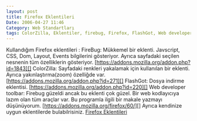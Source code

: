 ```yaml
---
layout: post
title: Firefox Eklentileri
Date: 2006-04-27 11:46
Category: Web Standartları
tags: ColorZilla, Eklentiler, firebug, Firefox, FlashGot, Web developer toolbar
---
```


Kullandığım Firefox eklentileri : FireBug: Mükkemel bir eklenti.
Javscript, CSS, Dom, Layout, Events bilgilerini gösteriyor. Ayrıca
sayfadaki seçilen nesnenin tüm özelliklerin gösteriyor.
[https://addons.mozilla.org/addon.php?id=1843][] ColorZilla: Sayfadaki
renkleri yakalamak için kullanılan bir eklenti. Ayrıca
yakınlaştırma(zoom) özelliğde var.
[https://addons.mozilla.org/addon.php?id=271][] FlashGot: Dosya indirme
eklentisi. [https://addons.mozilla.org/addon.php?id=220][] Web developer
toolbar: Firebug güzeldi ancak bu eklenti çok güzel. Bir web kodlayıcıya
lazım olan tüm araçlar var. Bu programla ilgili bir makale yazmayı
düşünüyorum. [https://addons.mozilla.org/firefox/60/][] Ayrıca kendinize
uygun eklentilerde bulabilrisiniz. [Firefox Eklentileri][]

  [https://addons.mozilla.org/addon.php?id=1843]: https://addons.mozilla.org/addon.php?id=1843
    "FireBug indirme yeri"
  [https://addons.mozilla.org/addon.php?id=271]: https://addons.mozilla.org/addon.php?id=271
    "ColorZilla indirme yeri"
  [https://addons.mozilla.org/addon.php?id=220]: https://addons.mozilla.org/addon.php?id=220
    "FlashGot indirme alanı"
  [https://addons.mozilla.org/firefox/60/]: https://addons.mozilla.org/firefox/60/
  [Firefox Eklentileri]: https://addons.mozilla.org/extensions/?application={ec8030f7-c20a-464f-9b0e-13a3a9e97384}
    "Firefox Eklentileri sayfası"
